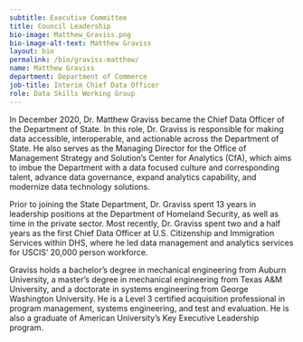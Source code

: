 ```yaml
---
subtitle: Executive Committee
title: Council Leadership
bio-image: Matthew_Graviss.png
bio-image-alt-text: Matthew Graviss
layout: bio
permalink: /bio/graviss-matthew/
name: Matthew Graviss
department: Department of Commerce
job-title: Interim Chief Data Officer
role: Data Skills Working Group
---
```

In December 2020, Dr. Matthew Graviss became the Chief Data Officer of the Department of State. In this role, Dr. Graviss is responsible for making data accessible, interoperable, and actionable across the Department of State. He also serves as the Managing Director for the Office of Management Strategy and Solution’s Center for Analytics (CfA), which aims to imbue the Department with a data focused culture and corresponding talent, advance data governance, expand analytics capability, and modernize data technology solutions. 

Prior to joining the State Department, Dr. Graviss spent 13 years in leadership positions at the Department of Homeland Security, as well as time in the private sector. Most recently, Dr. Graviss spent two and a half years as the first Chief Data Officer at U.S. Citizenship and Immigration Services within DHS, where he led data management and analytics services for USCIS’ 20,000 person workforce.  

Graviss holds a bachelor’s degree in mechanical engineering from Auburn University, a master’s degree in mechanical engineering from Texas A&M University, and a doctorate in systems engineering from George Washington University. He is a Level 3 certified acquisition professional in program management, systems engineering, and test and evaluation. He is also a graduate of American University’s Key Executive Leadership program. 